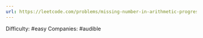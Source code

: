 ```yaml
---
url: https://leetcode.com/problems/missing-number-in-arithmetic-progression
---
```


Difficulty: #easy
Companies: #audible
